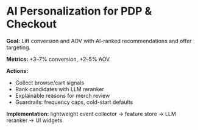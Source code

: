 # AI Personalization for PDP & Checkout

**Goal:** Lift conversion and AOV with AI-ranked recommendations and offer targeting.

**Metrics:** +3–7% conversion, +2–5% AOV.

**Actions:**
- Collect browse/cart signals
- Rank candidates with LLM reranker
- Explainable reasons for merch review
- Guardrails: frequency caps, cold-start defaults

**Implementation:** lightweight event collector → feature store → LLM reranker → UI widgets.
